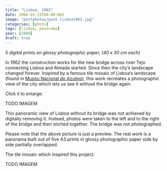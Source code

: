 ```yaml
---
title: "Lisboa, 1962"
date: 2008-03-23T00:00:00Z
image: "postphotos/post-lisboa1962.jpg"
categories: [photo]
tags: [lisbon, panorama]
year: [2008]
draft: true
---
```


_5 digital prints on glossy photographic paper, (40 x 30 cm each)_

In 1962 the construction works for the new bridge across river Tejo connecting Lisboa and Almada started. Since then the city’s landscape changed forever. Inspired by a famous tile mosaic of Lisboa’s landscape (found in [Museu Nacional do Azulejo][1]), this work recreates a photographic view of the city which lets us see it without the bridge again.
<!--more-->

Click it to enlarge:

TODO IMAGEM

This panoramic view of Lisboa without its bridge was not achieved by digitally removing it. Instead, photos were taken to the left and to the right of the bridge and then stiched together. The bridge was not photographed.

Please note that the above picture is just a preview. The real work is a panorama built out of five A3 prints in glossy photographic paper side by side partially overlapped.

The tile mosaic which inspired this project:

TODO IMAGEM

[1]: http://www.mnazulejo-ipmuseus.pt
